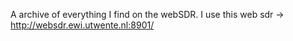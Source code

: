 A archive of everything I find on the webSDR.
I use this web sdr
-> http://websdr.ewi.utwente.nl:8901/
